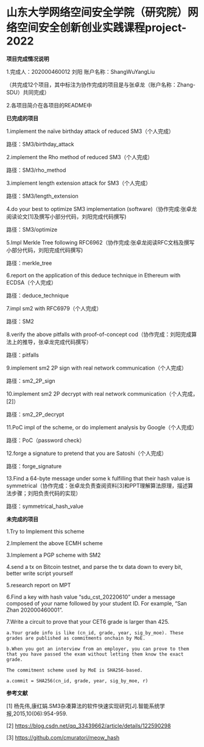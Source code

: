 # 山东大学网络空间安全学院（研究院）网络空间安全创新创业实践课程project-2022

**项目完成情况说明**

1.完成人：202000460012 刘阳     账户名称：ShangWuYangLiu

（共完成12个项目，其中标注为协作完成的项目是与张卓龙（账户名称：Zhang-SDU）共同完成）

2.各项目简介在各项目的README中

**已完成的项目**

1.implement the naïve birthday attack of reduced SM3（个人完成）

路径：SM3/birthday_attack

2.implement the Rho method of reduced SM3（个人完成）

路径：SM3/rho_method

3.implement length extension attack for SM3（个人完成）

路径：SM3/length_extension

4.do your best to optimize SM3 implementation (software)（协作完成:张卓龙阅读论文[1]及撰写小部分代码，刘阳完成代码撰写) 

路径：SM3/optimize

5.Impl Merkle Tree following RFC6962（协作完成:张卓龙阅读RFC文档及撰写小部分代码，刘阳完成代码撰写)

路径：merkle_tree

6.report on the application of this deduce technique in Ethereum with ECDSA（个人完成）

路径：deduce_technique

7.impl sm2 with RFC6979（个人完成）

路径：SM2

8.verify the above pitfalls with proof-of-concept cod（协作完成：刘阳完成算法上的推导，张卓龙完成代码撰写）

路径：pitfalls

9.implement sm2 2P sign with real network communication（个人完成）

路径：sm2_2P_sign

10.implement sm2 2P decrypt with real network communication（个人完成，[2]）

路径：sm2_2P_decrypt

11.PoC impl of the scheme, or do implement analysis by Google（个人完成）

路径：PoC（password check）

12.forge a signature to pretend that you are Satoshi（个人完成）

路径：forge_signature

13.Find a 64-byte message under some k fulfilling that their hash value is symmetrical（协作完成：张卓龙负责查阅资料[3]和PPT理解算法原理，描述算法步骤；刘阳负责代码的实现）

路径：symmetrical_hash_value

**未完成的项目**

1.Try to Implement this scheme

2.Implement the above ECMH scheme

3.Implement a PGP scheme with SM2

4.send a tx on Bitcoin testnet, and parse the tx data down to every bit, better write script yourself

5.research report on MPT

6.Find a key with hash value “sdu_cst_20220610” under a message composed of your name followed by your student ID. For example, “San Zhan 202000460001”.

7.Write a circuit to prove that your CET6 grade is larger than 425.

    a.Your grade info is like (cn_id, grade, year, sig_by_moe). These grades are published as commitments onchain by MoE.

    b.When you got an interview from an employer, you can prove to them that you have passed the exam without letting them know the exact grade.

    The commitment scheme used by MoE is SHA256-based.

    a.commit = SHA256(cn_id, grade, year, sig_by_moe, r)

**参考文献**

[1] 杨先伟,康红娟.SM3杂凑算法的软件快速实现研究[J].智能系统学报,2015,10(06):954-959.

[2] https://blog.csdn.net/qq_33439662/article/details/122590298

[3] https://github.com/cmuratori/meow_hash

